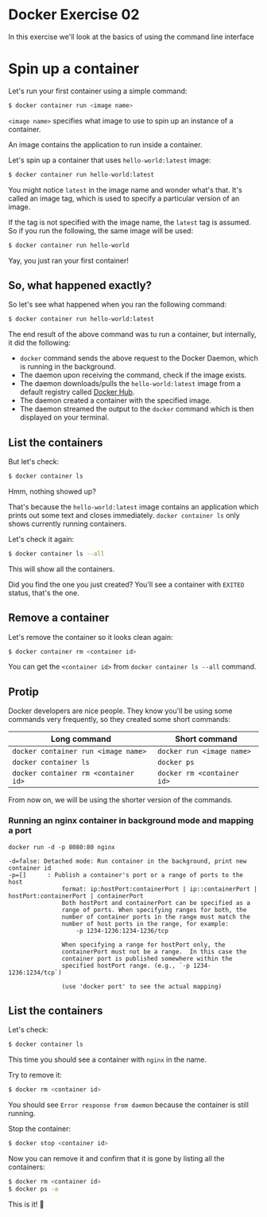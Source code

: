 # Docker Exercise 02

In this exercise we'll look at the basics of using the command line interface



# Spin up a container
Let's run your first container using a simple command:

```bash
$ docker container run <image name>
```

`<image name>` specifies what image to use to spin up an instance of a container.

An image contains the application to run inside a container.

Let's spin up a container that uses `hello-world:latest` image:

```bash
$ docker container run hello-world:latest
```

You might notice `latest` in the image name and wonder what's that. It's called an image tag, which is used to specify a particular version of an image.

If the tag is not specified with the image name, the `latest` tag is assumed. So if you run the following, the same image will be used:

```bash
$ docker container run hello-world
```

Yay, you just ran your first container!

## So, what happened exactly?
So let's see what happened when you ran the following command:

```bash
$ docker container run hello-world:latest
```

The end result of the above command was tu run a container, but internally, it did the following:

- `docker` command sends the above request to the Docker Daemon, which is running in the background.
- The daemon upon receiving the command, check if the image exists.
- The daemon downloads/pulls the `hello-world:latest` image from a default registry called [Docker Hub](https://hub.docker.com/).
- The daemon created a container with the specified image.
- The daemon streamed the output to the `docker` command which is then displayed on your terminal.

## List the containers
But let's check:

```bash
$ docker container ls
```

Hmm, nothing showed up?

That's because the `hello-world:latest` image contains an application which prints out some text and closes immediately. `docker container ls` only shows currently running containers.

Let's check it again:

```bash
$ docker container ls --all
```

This will show all the containers.

Did you find the one you just created? You'll see a container with `EXITED` status, that's the one.

## Remove a container
Let's remove the container so it looks clean again:

```bash
$ docker container rm <container id>
```

You can get the `<container id>` from `docker container ls --all` command.

## Protip
Docker developers are nice people. They know you'll be using some commands very frequently, so they created some short commands:

| Long command | Short command |
| --- | --- |
| `docker container run <image name>` | `docker run <image name>` |
| `docker container ls` | `docker ps` |
| `docker container rm <container id>` | `docker rm <container id>` |

From now on, we will be using the shorter version of the commands.

### Running an nginx container in background mode and mapping a port

`docker run -d -p 8080:80 nginx`

```
-d=false: Detached mode: Run container in the background, print new container id
-p=[]      : Publish a container's port or a range of ports to the host
               format: ip:hostPort:containerPort | ip::containerPort | hostPort:containerPort | containerPort
               Both hostPort and containerPort can be specified as a
               range of ports. When specifying ranges for both, the
               number of container ports in the range must match the
               number of host ports in the range, for example:
                   -p 1234-1236:1234-1236/tcp

               When specifying a range for hostPort only, the
               containerPort must not be a range.  In this case the
               container port is published somewhere within the
               specified hostPort range. (e.g., `-p 1234-1236:1234/tcp`)

               (use 'docker port' to see the actual mapping)
```

## List the containers
Let's check:

```bash
$ docker container ls
```

This time you should see a container with `nginx` in the name.

Try to remove it:

```bash
$ docker rm <container id>
```

You should see `Error response from daemon` because the container is still running.

Stop the container:

```bash
$ docker stop <container id>
```

Now you can remove it and confirm that it is gone by listing all the containers:

```bash
$ docker rm <container id>
$ docker ps -a
```

This is it! :tada:
